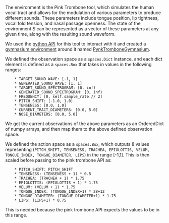 The environment is the Pink Trombone tool, which simulates the human vocal tract and allows for the modulation of various parameters to produce different sounds. These parameters include tongue position, lip tightness, vocal fold tension, and nasal passage openness. The state of the environment $S$ can be represented as a vector of these parameters at any given time, along with the resulting sound waveform.

We used the [python API](https://github.com/Geson-anko/pynktrombone) for this tool to interact with it and created a [gymnasium environment](https://github.com/Farama-Foundation/Gymnasium) around it named [PynkTromboneGymnasium](https://github.com/chiral-carbon/PynkTromboneGymnasium).

We defined the observation space as a `spaces.Dict` instance, and each dict element is defined as a `spaces.Box` that takes in values in the following ranges:

        * TARGET_SOUND_WAVE: [-1, 1]
        * GENERATED_SOUND_WAVE: [1, 1]
        * TARGET_SOUND_SPECTROGRAM: [0, inf)
        * GENERATED_SOUND_SPECTROGRAM: [0, inf)
        * FREQUENCY: [0, self.sample_rate // 2]
        * PITCH_SHIFT: [-1.0, 1.0]
        * TENSENESS: [0.0, 1.0]
        * CURRENT_TRACT_DIAMETERS: [0.0, 5.0]
        * NOSE_DIAMETERS: [0.0, 5.0]

We get the current observations of the above parameters as an OrderedDict of numpy arrays, and then map them to the above defined observation space.

We defined the action space as a `spaces.Box`, which outputs 8 values representing (`PITCH_SHIFT, TENSENESS, TRACHEA, EPIGLOTTIS, VELUM, TONGUE_INDEX, TONGUE_DIAMETER, LIPS`) in the range [-1,1]. This is then scaled before passing to the pink trombone API as:

        * PITCH_SHIFT: PITCH_SHIFT
        * TENSENESS: (TENSENESS + 1) * 0.5
        * TRACHEA: (TRACHEA + 1) * 1.75
        * EPIGLOTTIS: (EPIGLOTTIS + 1) * 1.75
        * VELUM: (VELUM + 1) * 1.75
        * TONGUE_INDEX: (TONGUE_INDEX+1) * 28+12
        * TONGUE_DIAMETER: (TONGUE_DIAMETER+1) * 1.75
        * LIPS: (LIPS+1) * 0.75

This is needed because the pink trombone API expects the values to be in this range.